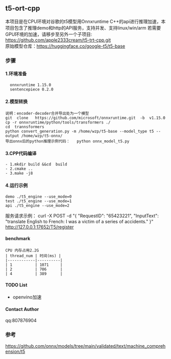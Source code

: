 ## t5-ort-cpp
本项目是在CPU环境对谷歌的t5模型用Onnxruntime C++的api进行推理加速，本项目包含了推理demo和http的API服务，支持并发、支持linux/win/arm
若需要GPU环境的加速，请移步至另外一个子项目: https://github.com/apple2333cream/t5-trt-cpp.git  
原始模型仓库：https://huggingface.co/google-t5/t5-base   
### 步骤   
#### 1.环境准备
      onnxruntime 1.15.0
      sentencepiece 0.2.0   
#### 2.模型转换  
    说明：encoder-decoder合并导出处为一个模型  
    git  clone   https://github.com/microsoft/onnxruntime.git  -b  v1.15.0  
    cp -r onnxruntime/python/tools/transformers ./  
    cd  trannsformers  
    python convert_generation.py -m /home/wzp/t5-base --model_type t5 --output /home/wzp/t5-onnx/  
    导出onnx后的python推理示例代码：   python onnx_model_t5.py
   
#### 3.CPP代码编译 
    - 1.mkdir build &&cd  build  
    - 2.cmake ..  
    - 3.make -j8  
#### 4.运行示例   
    demo ./t5_engine --use_mode=0   
    test ./t5_engine --use_mode=1  
    api ./t5_engine --use_mode=2  
    
服务请求示例：
curl -X POST -d "{ \"RequestID\": \"65423221\", \"InputText\": \"translate English to French: I was a victim of a series of accidents.\" }" http://127.0.0.1:17652/T5/register


#### benchmark  
    CPU 内存占用2.2G  
    | thread_num | 时间(ms) |
    |------------|----------|
    | 1          | 1071     |
    | 2          | 706      |
    | 4          | 389      |

#### TODO List 
  - openvino加速

#### Contact Author
qq:807876904 

### 参考
https://github.com/onnx/models/tree/main/validated/text/machine_comprehension/t5